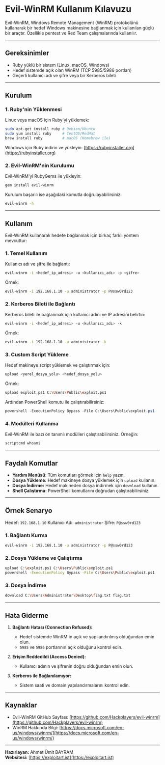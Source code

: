 # Evil-WinRM Kullanım Kılavuzu

Evil-WinRM, Windows Remote Management (WinRM) protokolünü kullanarak bir hedef Windows makinesine bağlanmak için kullanılan güçlü bir araçtır. Özellikle pentest ve Red Team çalışmalarında kullanılır.

---

## Gereksinimler

- Ruby yüklü bir sistem (Linux, macOS, Windows)
- Hedef sistemde açık olan WinRM (TCP 5985/5986 portları)
- Geçerli kullanıcı adı ve şifre veya bir Kerberos bileti

---

## Kurulum

### 1. Ruby'nin Yüklenmesi

Linux veya macOS için Ruby'yi yüklemek:
```bash
sudo apt-get install ruby # Debian/Ubuntu
sudo yum install ruby     # CentOS/RedHat
brew install ruby         # macOS (Homebrew ile)
```

Windows için Ruby indirin ve yükleyin: [https://rubyinstaller.org](https://rubyinstaller.org)

### 2. Evil-WinRM'nin Kurulumu

Evil-WinRM'yi RubyGems ile yükleyin:
```bash
gem install evil-winrm
```

Kurulum başarılı ise aşağıdaki komutla doğrulayabilirsiniz:
```bash
evil-winrm -h
```

---

## Kullanım

Evil-WinRM kullanarak hedefe bağlanmak için birkaç farklı yöntem mevcuttur:

### 1. Temel Kullanım

Kullanıcı adı ve şifre ile bağlantı:
```bash
evil-winrm -i <hedef_ip_adresi> -u <kullanıcı_adı> -p <şifre>
```

Örnek:
```bash
evil-winrm -i 192.168.1.10 -u administrator -p P@ssw0rd123
```

### 2. Kerberos Bileti ile Bağlantı

Kerberos bileti ile bağlanmak için kullanıcı adını ve IP adresini belirtin:
```bash
evil-winrm -i <hedef_ip_adresi> -u <kullanıcı_adı> -k
```

Örnek:
```bash
evil-winrm -i 192.168.1.10 -u administrator -k
```

### 3. Custom Script Yükleme

Hedef makineye script yüklemek ve çalıştırmak için:
```bash
upload <yerel_dosya_yolu> <hedef_dosya_yolu>
```

Örnek:
```bash
upload exploit.ps1 C:\Users\Public\exploit.ps1
```

Ardından PowerShell komutu ile çalıştırabilirsiniz:
```powershell
powershell -ExecutionPolicy Bypass -File C:\Users\Public\exploit.ps1
```

### 4. Modülleri Kullanma

Evil-WinRM ile bazı ön tanımlı modülleri çalıştırabilirsiniz. Örneğin:
```bash
scriptcmd whoami
```

---

## Faydalı Komutlar

- **Yardım Menüsü:** Tüm komutları görmek için `help` yazın.
- **Dosya Yükleme:** Hedef makineye dosya yüklemek için `upload` kullanın.
- **Dosya İndirme:** Hedef makineden dosya indirmek için `download` kullanın.
- **Shell Çalıştırma:** PowerShell komutlarını doğrudan çalıştırabilirsiniz.

---

## Örnek Senaryo

Hedef: `192.168.1.10`
Kullanıcı Adı: `administrator`
Şifre: `P@ssw0rd123`

### 1. Bağlantı Kurma
```bash
evil-winrm -i 192.168.1.10 -u administrator -p P@ssw0rd123
```

### 2. Dosya Yükleme ve Çalıştırma
```bash
upload C:\exploit.ps1 C:\Users\Public\exploit.ps1
powershell -ExecutionPolicy Bypass -File C:\Users\Public\exploit.ps1
```

### 3. Dosya İndirme
```bash
download C:\Users\Administrator\Desktop\flag.txt flag.txt
```

---

## Hata Giderme

1. **Bağlantı Hatası (Connection Refused):**
   - Hedef sistemde WinRM'in açık ve yapılandırılmış olduğundan emin olun.
   - `5985` ve `5986` portlarının açık olduğunu kontrol edin.

2. **Erişim Reddedildi (Access Denied):**
   - Kullanıcı adının ve şifrenin doğru olduğundan emin olun.

3. **Kerberos ile Bağlanılamıyor:**
   - Sistem saati ve domain yapılandırmalarını kontrol edin.

---

## Kaynaklar

- Evil-WinRM GitHub Sayfası: [https://github.com/Hackplayers/evil-winrm](https://github.com/Hackplayers/evil-winrm)
- WinRM Hakkında Bilgi: [https://docs.microsoft.com/en-us/windows/winrm/](https://docs.microsoft.com/en-us/windows/winrm/)

---

**Hazırlayan:** Ahmet Ümit BAYRAM  
**Websitesi:** [https://exploitart.ist](https://exploitart.ist)
